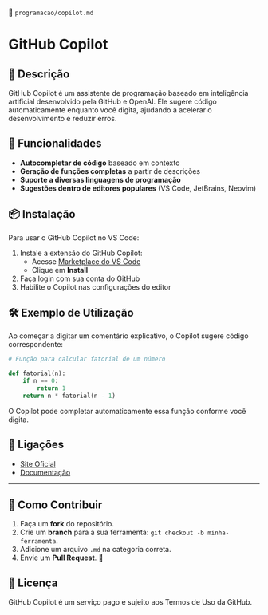 📌 `programacao/copilot.md`

# GitHub Copilot

## 🔹 Descrição
GitHub Copilot é um assistente de programação baseado em inteligência artificial desenvolvido pela GitHub e OpenAI. Ele sugere código automaticamente enquanto você digita, ajudando a acelerar o desenvolvimento e reduzir erros.

## 🚀 Funcionalidades
- **Autocompletar de código** baseado em contexto
- **Geração de funções completas** a partir de descrições
- **Suporte a diversas linguagens de programação**
- **Sugestões dentro de editores populares** (VS Code, JetBrains, Neovim)

## 📦 Instalação
Para usar o GitHub Copilot no VS Code:

1. Instale a extensão do GitHub Copilot:
    - Acesse [Marketplace do VS Code](https://marketplace.visualstudio.com/items?itemName=GitHub.copilot)
    - Clique em **Install**
2. Faça login com sua conta do GitHub
3. Habilite o Copilot nas configurações do editor

## 🛠️ Exemplo de Utilização
Ao começar a digitar um comentário explicativo, o Copilot sugere código correspondente:

```python
# Função para calcular fatorial de um número

def fatorial(n):
    if n == 0:
        return 1
    return n * fatorial(n - 1)
```

O Copilot pode completar automaticamente essa função conforme você digita.

## 🔗 Ligações
- [Site Oficial](https://github.com/features/copilot)
- [Documentação](https://docs.github.com/copilot)

---

## 🌟 Como Contribuir
1. Faça um **fork** do repositório.
2. Crie um **branch** para a sua ferramenta: `git checkout -b minha-ferramenta`.
3. Adicione um arquivo `.md` na categoria correta.
4. Envie um **Pull Request**. 🎉

## 📜 Licença
GitHub Copilot é um serviço pago e sujeito aos Termos de Uso da GitHub.

